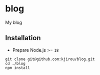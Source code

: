 # blog

My blog

## Installation

- Prepare Node.js >= `18`

```
git clone git@github.com:kjirou/blog.git
cd ./blog
npm install
```
